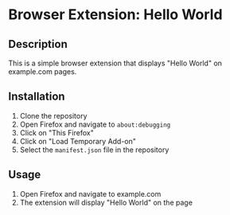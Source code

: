 # Browser Extension: Hello World

## Description

This is a simple browser extension that displays "Hello World" on example.com pages.

## Installation

1. Clone the repository
2. Open Firefox and navigate to `about:debugging`
3. Click on "This Firefox"
4. Click on "Load Temporary Add-on"
5. Select the `manifest.json` file in the repository

## Usage

1. Open Firefox and navigate to example.com
2. The extension will display "Hello World" on the page
